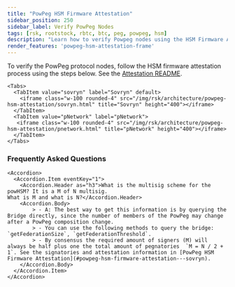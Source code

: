 ```yaml
---
title: "PowPeg HSM Firmware Attestation"
sidebar_position: 250
sidebar_label: Verify PowPeg Nodes
tags: [rsk, rootstock, rbtc, btc, peg, powpeg, hsm]
description: "Learn how to verify Powpeg nodes using the HSM Firmware Attestation."
render_features: 'powpeg-hsm-attestation-frame'
---
```


To verify the PowPeg protocol  nodes, follow the HSM firmware attestation process using the steps below. See the [Attestation README](https://github.com/rsksmart/rsk-powhsm/blob/2.3.5/docs/attestation.md).
````mdx-code-block
<Tabs>
  <TabItem value="sovryn" label="Sovryn" default>
    <iframe class="w-100 rounded-4" src="/img/rsk/architecture/powpeg-hsm-attestation/sovryn.html" title="Sovryn" height="400"></iframe>
  </TabItem>
  <TabItem value="pNetwork" label="pNetwork">
   <iframe class="w-100 rounded-4" src="/img/rsk/architecture/powpeg-hsm-attestation/pnetwork.html" title="pNetwork" height="400"></iframe>
  </TabItem>
</Tabs>
````
### Frequently Asked Questions

````mdx-code-block
<Accordion>
  <Accordion.Item eventKey="1">
    <Accordion.Header as="h3">What is the multisig scheme for the powHSM? It is a M of N multisig.
What is M and what is N?</Accordion.Header>
    <Accordion.Body>
        > - A: The best way to get this information is by querying the Bridge directly, since the number of members of the PowPeg may change after a PowPeg composition change.
        > - You can use the following methods to query the bridge: `getFederationSize`, `getFederationThreshold`.
        > - By consensus the required amount of signers (M) will always be half plus one the total amount of pegnatories  `M = N / 2 + 1`. See the signatories and attestation information in [PowPeg HSM Firmware Attestation](#powpeg-hsm-firmware-attestation---sovryn).
    </Accordion.Body>
  </Accordion.Item>
</Accordion>
````
